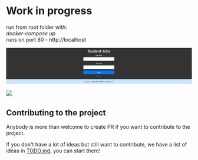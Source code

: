 # Work in progress

run from root folder with:  
*docker-compose up*  
runs on port 80 - http://localhost

![](screenshots/1.png)

![](screenshots/2.gif)

## Contributing to the project

Anybody is more than welcome to create PR if you want to contribute to the
project.

If you don't have a lot of ideas but still want to contribute, we
have a list of ideas in
[TODO.md](/TODO.md), you can
start there!
